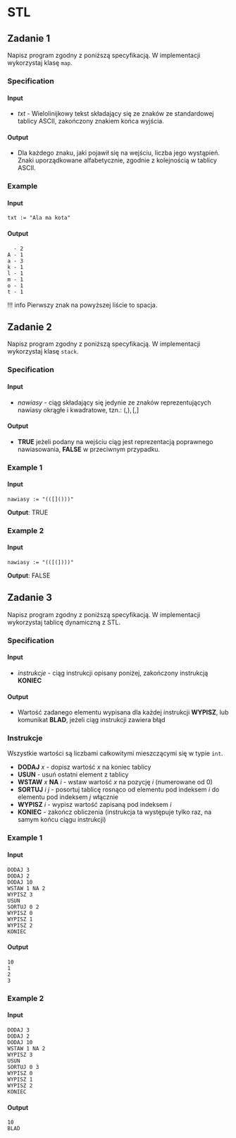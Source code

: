 # STL

## Zadanie 1

Napisz program zgodny z poniższą specyfikacją. W implementacji wykorzystaj klasę `map`.

### Specification

#### Input

* $txt$ - Wielolinijkowy tekst składający się ze znaków ze standardowej tablicy ASCII, zakończony znakiem końca wyjścia.

#### Output

* Dla każdego znaku, jaki pojawił się na wejściu, liczba jego wystąpień. Znaki uporządkowane alfabetycznie, zgodnie z kolejnością w tablicy ASCII.

### Example

#### Input

```
txt := "Ala ma kota"
```

#### Output

```
  - 2
A - 1
a - 3
k - 1
l - 1
m - 1
o - 1
t - 1
```

!!! info
	 Pierwszy znak na powyższej liście to spacja.

## Zadanie 2

Napisz program zgodny z poniższą specyfikacją. W implementacji wykorzystaj klasę `stack`.

### Specification

#### Input

* $nawiasy$ - ciąg składający się jedynie ze znaków reprezentujących nawiasy okrągłe i kwadratowe, tzn.: $(, ), [, ]$

#### Output

* **TRUE** jeżeli podany na wejściu ciąg jest reprezentacją poprawnego nawiasowania, **FALSE** w przeciwnym przypadku.

### Example 1

#### Input

```
nawiasy := "(([]()))"
```

**Output**: TRUE

### Example 2

#### Input

```
nawiasy := "(([(])))"
```

**Output**: FALSE

## Zadanie 3

Napisz program zgodny z poniższą specyfikacją. W implementacji wykorzystaj tablicę dynamiczną z STL.

### Specification

#### Input

* $instrukcje$ - ciąg instrukcji opisany poniżej, zakończony instrukcją **KONIEC**

#### Output

* Wartość zadanego elementu wypisana dla każdej instrukcji **WYPISZ**, lub komunikat **BLAD**, jeżeli ciąg instrukcji zawiera błąd

### Instrukcje

Wszystkie wartości są liczbami całkowitymi mieszczącymi się w typie `int`.

* **DODAJ** $x$ - dopisz wartość $x$ na koniec tablicy
* **USUN** - usuń ostatni element z tablicy
* **WSTAW** $x$ **NA** $i$ - wstaw wartość $x$ na pozycję $i$ (numerowane od $0$)
* **SORTUJ** $i$ $j$ - posortuj tablicę rosnąco od elementu pod indeksem $i$ do elementu pod indeksem $j$ włącznie
* **WYPISZ** $i$ - wypisz wartość zapisaną pod indeksem $i$
* **KONIEC** - zakończ obliczenia (instrukcja ta występuje tylko raz, na samym końcu ciągu instrukcji)

### Example 1

#### Input

```
DODAJ 3
DODAJ 2
DODAJ 10
WSTAW 1 NA 2
WYPISZ 3
USUN
SORTUJ 0 2
WYPISZ 0
WYPISZ 1
WYPISZ 2
KONIEC
```

#### Output

```
10
1
2
3
```

### Example 2

#### Input

```
DODAJ 3
DODAJ 2
DODAJ 10
WSTAW 1 NA 2
WYPISZ 3
USUN
SORTUJ 0 3
WYPISZ 0
WYPISZ 1
WYPISZ 2
KONIEC
```

#### Output

```
10
BLAD
```